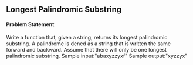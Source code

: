 ## Longest Palindromic Substring

#### Problem Statement


Write a function that, given a string, returns its longest palindromic substring. A palindrome is dened as a string that is written the same forward and backward.
Assume that there will only be one longest palindromic substring.
Sample input:"abaxyzzyxf"
Sample output:"xyzzyx"
